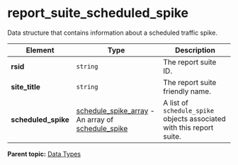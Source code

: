 # report_suite_scheduled_spike

Data structure that contains information about a scheduled traffic spike.

|Element|Type|Description|
|-------|----|-----------|
| **rsid** | `string` | The report suite ID. |
| **site_title** | `string` | The report suite friendly name. |
| **scheduled_spike** | [schedule_spike_array](r_schedule_spike_array.md#) - An array of [schedule_spike](r_schedule_spike.md#) | A list of `schedule_spike` objects associated with this report suite. |

**Parent topic:** [Data Types](../data_types/c_datatypes.md)

